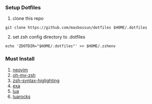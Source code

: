 ### Setup Dotfiles

1. clone this repo
```
git clone https://github.com/masbossun/dotfiles $HOME/.dotfiles
```

2. set zsh config directory to .dotfiles
```
echo 'ZDOTDIR="$HOME/.dotfiles"' >> $HOME/.zshenv
```

### Must Install

1. [neovim](https://neovim.io/)
2. [oh-my-zsh](https://www.google.com/url?sa=t&rct=j&q=&esrc=s&source=web&cd=&cad=rja&uact=8&ved=2ahUKEwi4nObcz5fyAhUMWX0KHSvXCzkQFnoECAYQAw&url=https%3A%2F%2Fohmyz.sh%2F&usg=AOvVaw2dpglnRMqh3FM-qJqEICut)
3. [zsh-syntax-higlighting](https://www.google.com/url?sa=t&rct=j&q=&esrc=s&source=web&cd=&cad=rja&uact=8&ved=2ahUKEwj5n7HUz5fyAhVCVH0KHZ14ASAQFnoECAoQAw&url=https%3A%2F%2Fgithub.com%2Fzsh-users%2Fzsh-syntax-highlighting&usg=AOvVaw3nKJfEbJZePgQjvOu0QVHv)
4. [exa](https://www.google.com/url?sa=t&rct=j&q=&esrc=s&source=web&cd=&cad=rja&uact=8&ved=2ahUKEwiehs_Jz5fyAhUDOisKHW-cAZoQFnoECAYQAw&url=https%3A%2F%2Fgithub.com%2Fogham%2Fexa&usg=AOvVaw2GKZ8bYPFa1wzQ5rb6Y4ET)
5. [lua]()
6. [luarocks]()
